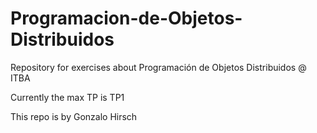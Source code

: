 # Programacion-de-Objetos-Distribuidos
Repository for exercises about Programación de Objetos Distribuidos @ ITBA

Currently the max TP is TP1

This repo is by Gonzalo Hirsch
